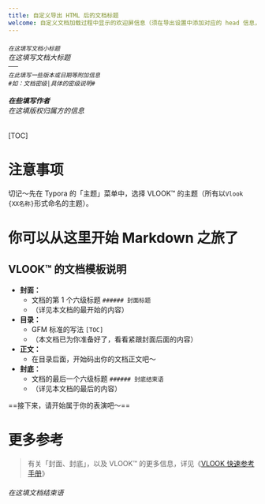```yaml
---
title: 自定义导出 HTML 后的文档标题
welcome: 自定义文档加载过程中显示的欢迎屏信息（须在导出设置中添加对应的 head 信息，详见 VLOOK™ 快速参考手册）
---
```


###### <sub>在这填写文档小标题</sub><br />在这填写文档大标题<br />──<br /><sup>在此填写一些版本或日期等附加信息</sup><br />`#如：文档密级|具体的密级说明#`<br /><br />**在些填写作者**<br />*在这填版权归属方的信息*

[TOC]

# 注意事项

切记～先在 Typora 的「主题」菜单中，选择 VLOOK™ 的主题（所有以`Vlook {XX名称}`形式命名的主题）。

# 你可以从这里开始 Markdown 之旅了

## VLOOK™ 的文档模板说明

- **封面：**
  - 文档的第 1 个六级标题 `###### 封面标题`
  - （详见本文档的最开始的内容）
- **目录：**
  - GFM 标准的写法 `[TOC]`
  - （本文档已为你准备好了，看看紧跟封面后面的内容）
- **正文：**
  - 在目录后面，开始码出你的文档正文吧～
- **封底：**
  - 文档的最后一个六级标题 `###### 封底结束语`
  - （详见本文档的最后的内容）

==接下来，请开始属于你的表演吧～==

# 更多参考

>  有关「封面、封底」，以及 VLOOK™ 的更多信息，详见《[VLOOK 快速参考手册](https://madmaxchow.github.io/VLOOK/index.html#封面封底)》


###### 在这填文档结束语